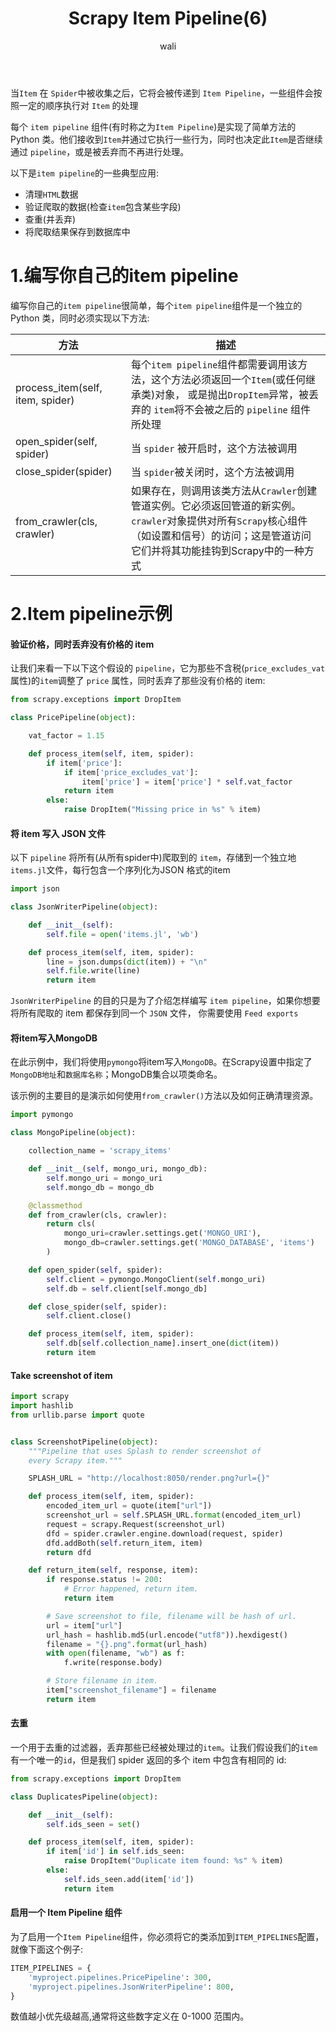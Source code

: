 ﻿---
layout: post
title: Scrapy Item Pipeline(6) #标题
tagline: Item Pipeline
category: python      #分类
author: wali    #作者
tag: Scrapy     #标签
ghurl:        #github url
ghurl_zip:   #github zip下载
comments: true

post_nav: ["1.编写你自己的item pipeline","2.Item pipeline示例"] 
group_tag: Scrapy 1.7
---

当`Item` 在 `Spider`中被收集之后，它将会被传递到 `Item Pipeline`，一些组件会按照一定的顺序执行对 `Item` 的处理

每个 `item pipeline` 组件(有时称之为`Item Pipeline`)是实现了简单方法的 Python 类。他们接收到`Item`并通过它执行一些行为，同时也决定此`Item`是否继续通过 `pipeline`，或是被丢弃而不再进行处理。

以下是`item pipeline`的一些典型应用:
- 清理`HTML`数据
- 验证爬取的数据(检查`item`包含某些字段)
- 查重(并丢弃)
- 将爬取结果保存到数据库中


# 1.编写你自己的item pipeline

编写你自己的`item pipeline`很简单，每个`item pipeline`组件是一个独立的 Python 类，同时必须实现以下方法:

方法|描述|
-|-|
process_item(self, item, spider)|每个`item pipeline`组件都需要调用该方法，这个方法必须返回一个`Item`(或任何继承类)对象， 或是抛出`DropItem`异常，被丢弃的 `item`将不会被之后的 `pipeline` 组件所处理|
open_spider(self, spider)|当 `spider` 被开启时，这个方法被调用|
close_spider(spider)|当 `spider`被关闭时，这个方法被调用|
from_crawler(cls, crawler)|如果存在，则调用该类方法从`Crawler`创建管道实例。它必须返回管道的新实例。`crawler`对象提供对所有`Scrapy`核心组件（如设置和信号）的访问；这是管道访问它们并将其功能挂钩到Scrapy中的一种方式|


# 2.Item pipeline示例

#### 验证价格，同时丢弃没有价格的 item

让我们来看一下以下这个假设的 `pipeline`，它为那些不含税(`price_excludes_vat` 属性)的`item`调整了 `price` 属性，同时丢弃了那些没有价格的 item:

```python
from scrapy.exceptions import DropItem

class PricePipeline(object):

    vat_factor = 1.15

    def process_item(self, item, spider):
        if item['price']:
            if item['price_excludes_vat']:
                item['price'] = item['price'] * self.vat_factor
            return item
        else:
            raise DropItem("Missing price in %s" % item)
```


#### 将 item 写入 JSON 文件

以下 `pipeline` 将所有(从所有spider中)爬取到的 `item`，存储到一个独立地`items.jl`文件，每行包含一个序列化为JSON 格式的item

```python
import json

class JsonWriterPipeline(object):

    def __init__(self):
        self.file = open('items.jl', 'wb')

    def process_item(self, item, spider):
        line = json.dumps(dict(item)) + "\n"
        self.file.write(line)
        return item
```

`JsonWriterPipeline` 的目的只是为了介绍怎样编写 `item pipeline`，如果你想要将所有爬取的 item 都保存到同一个 `JSON` 文件， 你需要使用 `Feed exports` 

#### 将item写入MongoDB

在此示例中，我们将使用`pymongo`将item写入`MongoDB`。在Scrapy设置中指定了`MongoDB地址`和`数据库名称`；MongoDB集合以项类命名。

该示例的主要目的是演示如何使用`from_crawler()`方法以及如何正确清理资源。

```python
import pymongo

class MongoPipeline(object):

    collection_name = 'scrapy_items'

    def __init__(self, mongo_uri, mongo_db):
        self.mongo_uri = mongo_uri
        self.mongo_db = mongo_db

    @classmethod
    def from_crawler(cls, crawler):
        return cls(
            mongo_uri=crawler.settings.get('MONGO_URI'),
            mongo_db=crawler.settings.get('MONGO_DATABASE', 'items')
        )

    def open_spider(self, spider):
        self.client = pymongo.MongoClient(self.mongo_uri)
        self.db = self.client[self.mongo_db]

    def close_spider(self, spider):
        self.client.close()

    def process_item(self, item, spider):
        self.db[self.collection_name].insert_one(dict(item))
        return item
```

#### Take screenshot of item

```python
import scrapy
import hashlib
from urllib.parse import quote


class ScreenshotPipeline(object):
    """Pipeline that uses Splash to render screenshot of
    every Scrapy item."""

    SPLASH_URL = "http://localhost:8050/render.png?url={}"

    def process_item(self, item, spider):
        encoded_item_url = quote(item["url"])
        screenshot_url = self.SPLASH_URL.format(encoded_item_url)
        request = scrapy.Request(screenshot_url)
        dfd = spider.crawler.engine.download(request, spider)
        dfd.addBoth(self.return_item, item)
        return dfd

    def return_item(self, response, item):
        if response.status != 200:
            # Error happened, return item.
            return item

        # Save screenshot to file, filename will be hash of url.
        url = item["url"]
        url_hash = hashlib.md5(url.encode("utf8")).hexdigest()
        filename = "{}.png".format(url_hash)
        with open(filename, "wb") as f:
            f.write(response.body)

        # Store filename in item.
        item["screenshot_filename"] = filename
        return item
```

#### 去重

一个用于去重的过滤器，丢弃那些已经被处理过的`item`。让我们假设我们的`item`有一个唯一的`id`，但是我们 spider 返回的多个 item 中包含有相同的 id:

```python
from scrapy.exceptions import DropItem

class DuplicatesPipeline(object):

    def __init__(self):
        self.ids_seen = set()

    def process_item(self, item, spider):
        if item['id'] in self.ids_seen:
            raise DropItem("Duplicate item found: %s" % item)
        else:
            self.ids_seen.add(item['id'])
            return item
```

#### 启用一个 Item Pipeline 组件

为了启用一个`Item Pipeline`组件，你必须将它的类添加到`ITEM_PIPELINES`配置，就像下面这个例子:

```python
ITEM_PIPELINES = {
    'myproject.pipelines.PricePipeline': 300,
    'myproject.pipelines.JsonWriterPipeline': 800,
}
```

数值越小优先级越高,通常将这些数字定义在 0-1000 范围内。





















